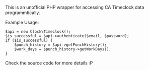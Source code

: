 This is an unofficial PHP wrapper for accessing CA Timeclock data programmtically.

Example Usage:

    $api = new Clock\Timeclock();
    $is_successful = $api->authenticate($email, $password);
    if ($is_successful) {
        $punch_history = $api->getPunchHistory();
        $work_days = $punch_history->getWorkDays();
    }

Check the source code for more details :P
